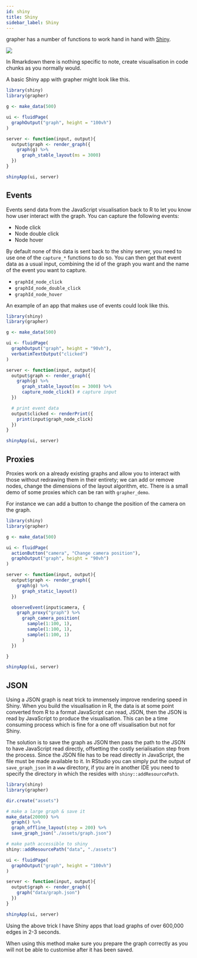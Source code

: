 ```yaml
---
id: shiny
title: Shiny
sidebar_label: Shiny
---
```


grapher has a number of functions to work hand in hand with [Shiny](https://shiny.rstudio.com/). 

![](/img/features.png)

In Rmarkdown there is nothing specific to note, create visualisation in code chunks as you normally would.

A basic Shiny app with grapher might look like this.

```r
library(shiny)
library(grapher)

g <- make_data(500)

ui <- fluidPage(
  graphOutput("graph", height = "100vh")
)

server <- function(input, output){
  output$graph <- render_graph({
    graph(g) %>% 
      graph_stable_layout(ms = 3000)
  })
}

shinyApp(ui, server)
```

## Events

Events send data from the JavaScript visualisation back to R to let you know how user interact with the graph. You can capture the following events:

- Node click
- Node double click
- Node hover

By default none of this data is sent back to the shiny server, you need to use one of the `capture_*` functions to do so. You can then get that event data as a usual input, combining the id of the graph you want and the name of the event you want to capture.

- `graphId_node_click`
- `graphId_node_double_click`
- `graphId_node_hover`

An example of an app that makes use of events could look like this.

```r
library(shiny)
library(grapher)

g <- make_data(500)

ui <- fluidPage(
  graphOutput("graph", height = "90vh"),
  verbatimTextOutput("clicked")
)

server <- function(input, output){
  output$graph <- render_graph({
    graph(g) %>% 
      graph_stable_layout(ms = 3000) %>% 
      capture_node_click() # capture input
  })

  # print event data
  output$clicked <- renderPrint({
    print(input$graph_node_click)
  })
}

shinyApp(ui, server)
```

## Proxies

Proxies work on a already existing graphs and allow you to interact with those without redrawing them in their entirety; we can add or remove nodes, change the dimensions of the layout algorithm, etc. There is a small demo of some proxies which can be ran with `grapher_demo`.

For instance we can add a button to change the position of the camera on the graph.

```r
library(shiny)
library(grapher)

g <- make_data(500)

ui <- fluidPage(
  actionButton("camera", "Change camera position"),
  graphOutput("graph", height = "90vh")
)

server <- function(input, output){
  output$graph <- render_graph({
    graph(g) %>% 
      graph_static_layout()
  })

  observeEvent(input$camera, {
    graph_proxy("graph") %>% 
      graph_camera_position(
        sample(1:100, 1),
        sample(1:100, 1),
        sample(1:100, 1)
      )
  })

}

shinyApp(ui, server)
```

## JSON

Using a JSON graph is neat trick to immensely improve rendering speed in Shiny. When you build the visualisation in R, the data is at some point converted from R to a format JavaScript can read, JSON, then the JSON is read by JavaScript to produce the visualisation. This can be a time consuming process which is fine for a one off visualisation but not for Shiny. 

The solution is to save the graph as JSON then pass the path to the JSON to have JavaScript read directly, offsetting the costly serialisation step from the process. Since the JSON file has to be read directly in JavaScript, the file must be made available to it. In RStudio you can simply put the output of `save_graph_json` in a `www` directory, if you are in another IDE you need to specify the directory in which the resides with `shiny::addResourcePath`.

```r
library(shiny)
library(grapher)

dir.create("assets")

# make a large graph & save it
make_data(20000) %>%
  graph() %>% 
  graph_offline_layout(step = 200) %>%  
  save_graph_json("./assets/graph.json")

# make path accessible to shiny
shiny::addResourcePath("data", "./assets")

ui <- fluidPage(
  graphOutput("graph", height = "100vh")
)

server <- function(input, output){
  output$graph <- render_graph({
    graph("data/graph.json")
  })
}

shinyApp(ui, server)
```

Using the above trick I have Shiny apps that load graphs of over 600,000 edges in 2-3 seconds.

When using this method make sure you prepare the graph correctly as you will not be able to customise after it has been saved.
